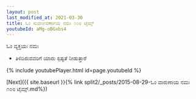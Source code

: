```yaml
---
layout: post
last_modified_at: 2021-03-30
title: ಓಂ ಸುವರ್ಣವರ್ಣಾಯ ನಮಃ ೧೦೮ ಟೈಮ್ಸ್
youtubeId: aMg-oBGxbs4
---
```

 
 
 ಓಂ ವ್ಯಕ್ತಯಃ ನಮಃ  
 
 -  ತಿಳಿದಿರುವವರಿಗೆ ಯಾರು ಸ್ಪಷ್ಟತೆ ನೀಡುತ್ತಾರೆ 
 
  
 
  
 
 
 
 
 
 


{% include youtubePlayer.html id=page.youtubeId %}
 
[Next]({{ site.baseurl }}{% link  split2/_posts/2015-08-29-ಓಂ ವಾರುಣಾಯ ನಮಃ ೧೦೮ ಟೈಮ್ಸ್.md%})
 
